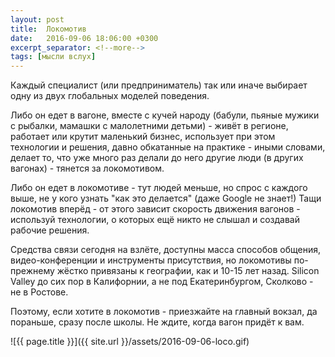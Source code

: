 ```yaml
---
layout: post
title:  Локомотив
date:   2016-09-06 18:06:00 +0300
excerpt_separator: <!--more-->
tags: [мысли вслух]
---
```

Каждый специалист (или предприниматель) так или иначе выбирает одну из двух глобальных моделей поведения.

Либо он едет в вагоне, вместе с кучей народу (бабули, пьяные мужики с рыбалки, мамашки с малолетними детьми) - живёт в регионе, работает или крутит маленький бизнес, использует при этом технологии и решения, давно обкатанные на практике - иными словами, делает то, что уже много раз делали до него другие люди (в других вагонах) - тянется за локомотивом.

<!--more-->

Либо он едет в локомотиве - тут людей меньше, но спрос с каждого выше, не у кого узнать "как это делается" (даже Google не знает!) Тащи локомотив вперёд - от этого зависит скорость движения вагонов - используй технологии, о которых ещё никто не слышал и создавай рабочие решения.

Средства связи сегодня на взлёте, доступны масса способов общения, видео-конференции и инструменты присутствия, но локомотивы по-прежнему жёстко привязаны к географии, как и 10-15 лет назад. Silicon Valley до сих пор в Калифорнии, а не под Екатеринбургом, Сколково - не в Ростове.

Поэтому, если хотите в локомотив - приезжайте на главный вокзал, да пораньше, сразу после школы. Не ждите, когда вагон придёт к вам.

<div class="text-center" markdown="1">
![{{ page.title }}]({{ site.url }}/assets/2016-09-06-loco.gif)
</div>
